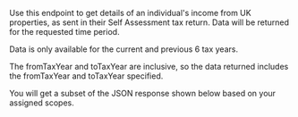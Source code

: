 <p>Use this endpoint to get details of an individual's income from UK properties, as sent in their Self Assessment tax return. Data will be returned for the requested time period.</p>

<p>Data is only available for the current and previous 6 tax years.</p>

<p>The fromTaxYear and toTaxYear are inclusive, so the data returned includes the fromTaxYear and toTaxYear specified.</p>

<p>You will get a subset of the JSON response shown below based on your assigned scopes.</p>